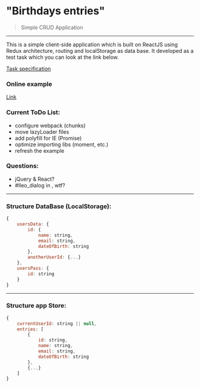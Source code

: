 # "Birthdays entries"
> Simple CRUD Application
***

This is a simple client-side application which is built on ReactJS using Redux architecture, routing and localStorage as data base. It developed as a test task which you can look at the link below.

[Task specification](./SPECIFICATION.md)

### Online example

[Link](https://birthdays-entries.herokuapp.com)

### Current ToDo List:
- configure webpack (chunks)
- move lazyLoader files
- add polyfill for IE (Promise)
- optimize importing libs (moment, etc.)
- refresh the example

### Questions:
- jQuery & React?
- #lleo_dialog in <style></style>, wtf?

***

### Structure DataBase (LocalStorage):

```javascript
{
	usersData: {
		id: {
			name: string,
			email: string,
			dateOfBirth: string
		},
		anotherUserId: {...}
	},
	usersPass: {
		id: string
	}
}
```

***

### Structure app Store:

```javascript
{
	currentUserId: string || null,
	entries: [
		{
			id: string,
			name: string,
			email: string,
			dateOfBirth: string
		},
		{...}
	]
}
```